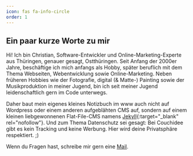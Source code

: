 ```yaml
---
icon: fas fa-info-circle
order: 1
---
```

## Ein paar kurze Worte zu mir
Hi! Ich bin Christian, Software-Entwickler und Online-Marketing-Experte aus Thüringen, genauer gesagt, Ostthüringen. Seit Anfang der 2000er Jahre, beschäftige ich mich anfangs als Hobby, später beruflich mit dem Thema Webseiten, Webentwicklung sowie Online-Marketing. Neben früheren Hobbies wie der Fotografie, digital (& Matte-) Painting sowie der Musikproduktion in meiner Jugend, bin ich seit meiner Jugend leidenschaftlich gern im Code unterwegs. 

Daher baut mein eigenes kleines Notizbuch im www auch nicht auf Wordpress oder einem anderen aufgeblähten CMS auf, sondern auf einem kleinen liebgewonnenen Flat-File-CMS namens [Jekyll](https://jekyllrb.com/){:target="_blank" rel="nofollow"}. Und zum Thema Datenschutz sei gesagt: Bei Couchidee gibt es kein Tracking und keine Werbung. Hier wird deine Privatsphäre respektiert. ;) 

Wenn du Fragen hast, schreibe mir gern eine [Mail](mailto:couchidee@posteo.de).
